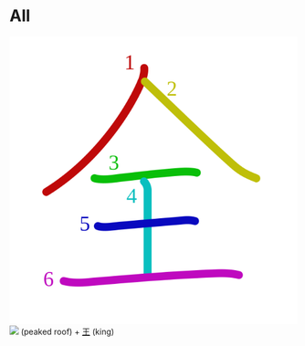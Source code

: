 # All
![5168](../kanji-colorize/5168.svg)
[![](http://www.kanjidamage.com/assets/radsmall/peaked-roof-101ed55c4533ee7cab55b6f451f806104b277ec5d598112a9a5edd47f0853844.jpg)](http://www.kanjidamage.com/kanji/908-peaked-roof) (peaked roof) + [王](王.md) (king)